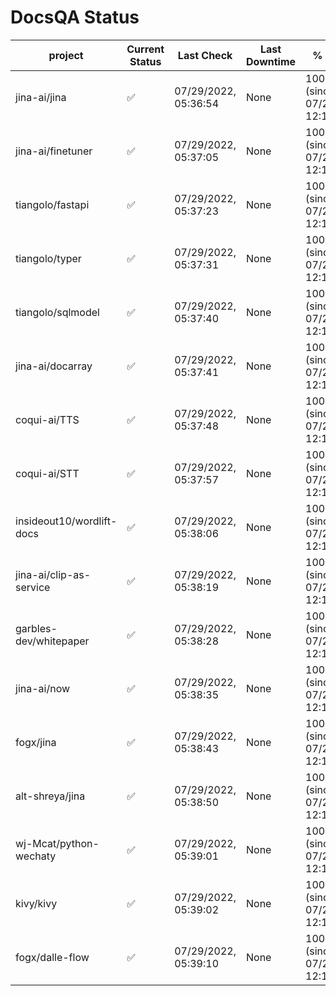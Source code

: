 # DocsQA Status

|         project         |Current Status|     Last Check     |Last Downtime|              % Uptime              |
|-------------------------|--------------|--------------------|-------------|------------------------------------|
|jina-ai/jina             |✅            |07/29/2022, 05:36:54|None         |100.000 (since 07/27/2022, 12:11:57)|
|jina-ai/finetuner        |✅            |07/29/2022, 05:37:05|None         |100.000 (since 07/27/2022, 12:11:57)|
|tiangolo/fastapi         |✅            |07/29/2022, 05:37:23|None         |100.000 (since 07/27/2022, 12:11:57)|
|tiangolo/typer           |✅            |07/29/2022, 05:37:31|None         |100.000 (since 07/27/2022, 12:11:57)|
|tiangolo/sqlmodel        |✅            |07/29/2022, 05:37:40|None         |100.000 (since 07/27/2022, 12:11:57)|
|jina-ai/docarray         |✅            |07/29/2022, 05:37:41|None         |100.000 (since 07/27/2022, 12:11:57)|
|coqui-ai/TTS             |✅            |07/29/2022, 05:37:48|None         |100.000 (since 07/27/2022, 12:11:57)|
|coqui-ai/STT             |✅            |07/29/2022, 05:37:57|None         |100.000 (since 07/27/2022, 12:11:57)|
|insideout10/wordlift-docs|✅            |07/29/2022, 05:38:06|None         |100.000 (since 07/27/2022, 12:11:57)|
|jina-ai/clip-as-service  |✅            |07/29/2022, 05:38:19|None         |100.000 (since 07/27/2022, 12:11:57)|
|garbles-dev/whitepaper   |✅            |07/29/2022, 05:38:28|None         |100.000 (since 07/27/2022, 12:11:57)|
|jina-ai/now              |✅            |07/29/2022, 05:38:35|None         |100.000 (since 07/27/2022, 12:11:57)|
|fogx/jina                |✅            |07/29/2022, 05:38:43|None         |100.000 (since 07/27/2022, 12:11:57)|
|alt-shreya/jina          |✅            |07/29/2022, 05:38:50|None         |100.000 (since 07/27/2022, 12:11:57)|
|wj-Mcat/python-wechaty   |✅            |07/29/2022, 05:39:01|None         |100.000 (since 07/27/2022, 12:11:57)|
|kivy/kivy                |✅            |07/29/2022, 05:39:02|None         |100.000 (since 07/27/2022, 12:11:57)|
|fogx/dalle-flow          |✅            |07/29/2022, 05:39:10|None         |100.000 (since 07/27/2022, 12:11:57)|
